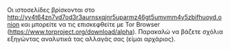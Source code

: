 Οι ιστοσελίδες βρίσκονται στο http://yv4t64zn7vd7od3r3aurnsxqjnr5uparmz46gt5umvmm4y5zbifhuoyd.onion και μπορείτε να τις επισκεφθείτε με Tor Browser (https://www.torproject.org/download/alpha).
Παρακαλώ να βάζετε σχόλια εξηγώντας αναλυτικά τας αλλαγάς σας (είμαι αρχάριος).
